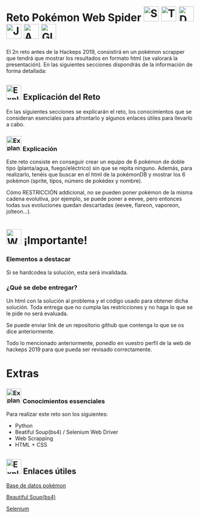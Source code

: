 # Reto Pokémon Web Spider <img src="https://image.flaticon.com/icons/svg/1752/1752813.svg" alt="Snorlax" height="40" width="40"> <img src="https://image.flaticon.com/icons/svg/1752/1752867.svg" alt="Teddiursa" height="40" width="40"> <img src="https://image.flaticon.com/icons/svg/1752/1752682.svg" alt="Duskull" height="40" width="40"> <img src="https://image.flaticon.com/icons/svg/1752/1752713.svg" alt="Jigglypuff" height="40" width="40"> <img src="https://image.flaticon.com/icons/svg/1752/1752633.svg" alt="Aaron" height="40" width="40"> <img src="https://image.flaticon.com/icons/svg/1752/1752695.svg" alt="Gloom" height="40" width="40">
El 2n reto antes de la Hackeps 2019, consistirá en un pokémon scrapper que tendrá que mostrar los resultados en formato html (se valorará la presentación). 
En las siguientes secciones dispondrás de la información de forma detallada:

## <img src="https://image.flaticon.com/icons/svg/1934/1934019.svg" alt="Explanation Icon" height="40" width="40"> Explicación del Reto
En las siguientes secciones se explicarán el reto, los conocimientos que se consideran esenciales para afrontarlo y algunos enlaces útiles para llevarlo a cabo.

### <img src="https://image.flaticon.com/icons/svg/1180/1180260.svg" alt="Explanation Icon" height="40" width="40"> Explicación
Este reto consiste en conseguir crear un equipo de 6 pokémon de doble tipo (planta/agua, fuego/eléctrico) sin que se repita ninguno. Además, para realizarlo, tenéis que buscar en el html de la pokémonDB y mostrar los 6 pokémon (sprite, tipos, número de pokédex y nombre).

Cómo RESTRICCIÓN addicional, no se pueden poner pokémon de la misma cadena evolutiva, por ejemplo, se puede poner a eevee, pero entonces todas sus evoluciones quedan descartadas (eevee, flareon, vaporeon, jolteon...).

# <img src="https://image.flaticon.com/icons/svg/595/595067.svg" alt="Warning Icon" height="40" width="40"> ¡Importante!
### Elementos a destacar
Si se hardcodea la solución, esta será invalidada.

### ¿Qué se debe entregar? 
Un html con la solución al problema y el código usado para obtener dicha solución. Toda entrega que no cumpla las restricciones y no haga lo que se le pide no será evaluada.

Se puede enviar link de un repositorio github que contenga lo que se os dice anteriormente.

Todo lo mencionado anteriormente, ponedlo en vuestro perfil de la web de hackeps 2019 para que pueda ser revisado correctamente.

# Extras
### <img src="https://image.flaticon.com/icons/svg/2132/2132377.svg" alt="Explanation Icon" height="40" width="40"> Conocimientos essenciales
Para realizar este reto son los siguientes:
- Python
- Beatiful Soup(bs4) / Selenium Web Driver
- Web Scrapping
- HTML + CSS

## <img src="https://image.flaticon.com/icons/svg/2165/2165247.svg" alt="Explanation Icon" height="40" width="40"> Enlaces útiles 

[Base de datos pokémon](https://pokemondb.net/)

[Beautiful Soup(bs4)](https://www.crummy.com/software/BeautifulSoup/bs4/doc/)

[Selenium](https://www.seleniumhq.org/docs/03_webdriver.jsp)

